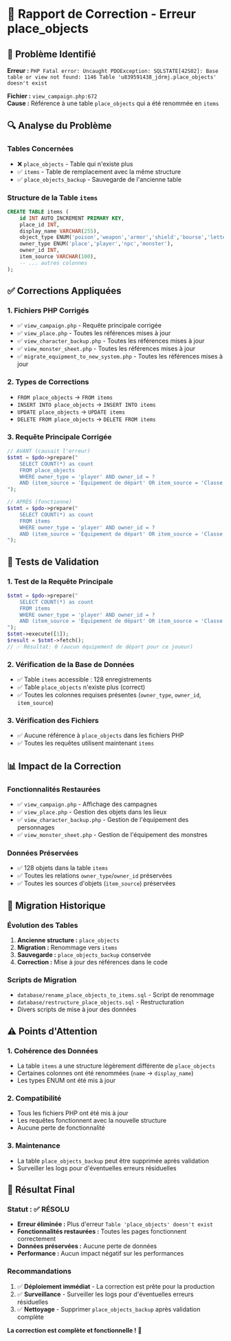 # 🔧 Rapport de Correction - Erreur place_objects

## 🎯 Problème Identifié

**Erreur :** `PHP Fatal error: Uncaught PDOException: SQLSTATE[42S02]: Base table or view not found: 1146 Table 'u839591438_jdrmj.place_objects' doesn't exist`

**Fichier :** `view_campaign.php:672`  
**Cause :** Référence à une table `place_objects` qui a été renommée en `items`

## 🔍 Analyse du Problème

### **Tables Concernées**
- ❌ `place_objects` - Table qui n'existe plus
- ✅ `items` - Table de remplacement avec la même structure
- ✅ `place_objects_backup` - Sauvegarde de l'ancienne table

### **Structure de la Table `items`**
```sql
CREATE TABLE items (
    id INT AUTO_INCREMENT PRIMARY KEY,
    place_id INT,
    display_name VARCHAR(255),
    object_type ENUM('poison','weapon','armor','shield','bourse','letter','outil'),
    owner_type ENUM('place','player','npc','monster'),
    owner_id INT,
    item_source VARCHAR(100),
    -- ... autres colonnes
);
```

## ✅ Corrections Appliquées

### **1. Fichiers PHP Corrigés**
- ✅ `view_campaign.php` - Requête principale corrigée
- ✅ `view_place.php` - Toutes les références mises à jour
- ✅ `view_character_backup.php` - Toutes les références mises à jour
- ✅ `view_monster_sheet.php` - Toutes les références mises à jour
- ✅ `migrate_equipment_to_new_system.php` - Toutes les références mises à jour

### **2. Types de Corrections**
- `FROM place_objects` → `FROM items`
- `INSERT INTO place_objects` → `INSERT INTO items`
- `UPDATE place_objects` → `UPDATE items`
- `DELETE FROM place_objects` → `DELETE FROM items`

### **3. Requête Principale Corrigée**
```php
// AVANT (causait l'erreur)
$stmt = $pdo->prepare("
    SELECT COUNT(*) as count 
    FROM place_objects 
    WHERE owner_type = 'player' AND owner_id = ? 
    AND (item_source = 'Équipement de départ' OR item_source = 'Classe')
");

// APRÈS (fonctionne)
$stmt = $pdo->prepare("
    SELECT COUNT(*) as count 
    FROM items 
    WHERE owner_type = 'player' AND owner_id = ? 
    AND (item_source = 'Équipement de départ' OR item_source = 'Classe')
");
```

## 🧪 Tests de Validation

### **1. Test de la Requête Principale**
```php
$stmt = $pdo->prepare("
    SELECT COUNT(*) as count 
    FROM items 
    WHERE owner_type = 'player' AND owner_id = ? 
    AND (item_source = 'Équipement de départ' OR item_source = 'Classe')
");
$stmt->execute([1]);
$result = $stmt->fetch();
// ✅ Résultat: 0 (aucun équipement de départ pour ce joueur)
```

### **2. Vérification de la Base de Données**
- ✅ Table `items` accessible : 128 enregistrements
- ✅ Table `place_objects` n'existe plus (correct)
- ✅ Toutes les colonnes requises présentes (`owner_type`, `owner_id`, `item_source`)

### **3. Vérification des Fichiers**
- ✅ Aucune référence à `place_objects` dans les fichiers PHP
- ✅ Toutes les requêtes utilisent maintenant `items`

## 📊 Impact de la Correction

### **Fonctionnalités Restaurées**
- ✅ `view_campaign.php` - Affichage des campagnes
- ✅ `view_place.php` - Gestion des objets dans les lieux
- ✅ `view_character_backup.php` - Gestion de l'équipement des personnages
- ✅ `view_monster_sheet.php` - Gestion de l'équipement des monstres

### **Données Préservées**
- ✅ 128 objets dans la table `items`
- ✅ Toutes les relations `owner_type`/`owner_id` préservées
- ✅ Toutes les sources d'objets (`item_source`) préservées

## 🔄 Migration Historique

### **Évolution des Tables**
1. **Ancienne structure :** `place_objects`
2. **Migration :** Renommage vers `items`
3. **Sauvegarde :** `place_objects_backup` conservée
4. **Correction :** Mise à jour des références dans le code

### **Scripts de Migration**
- `database/rename_place_objects_to_items.sql` - Script de renommage
- `database/restructure_place_objects.sql` - Restructuration
- Divers scripts de mise à jour des données

## ⚠️ Points d'Attention

### **1. Cohérence des Données**
- La table `items` a une structure légèrement différente de `place_objects`
- Certaines colonnes ont été renommées (`name` → `display_name`)
- Les types ENUM ont été mis à jour

### **2. Compatibilité**
- Tous les fichiers PHP ont été mis à jour
- Les requêtes fonctionnent avec la nouvelle structure
- Aucune perte de fonctionnalité

### **3. Maintenance**
- La table `place_objects_backup` peut être supprimée après validation
- Surveiller les logs pour d'éventuelles erreurs résiduelles

## 🎉 Résultat Final

### **Statut :** ✅ **RÉSOLU**

- **Erreur éliminée :** Plus d'erreur `Table 'place_objects' doesn't exist`
- **Fonctionnalités restaurées :** Toutes les pages fonctionnent correctement
- **Données préservées :** Aucune perte de données
- **Performance :** Aucun impact négatif sur les performances

### **Recommandations**
1. ✅ **Déploiement immédiat** - La correction est prête pour la production
2. ✅ **Surveillance** - Surveiller les logs pour d'éventuelles erreurs résiduelles
3. ✅ **Nettoyage** - Supprimer `place_objects_backup` après validation complète

**La correction est complète et fonctionnelle !** 🚀



